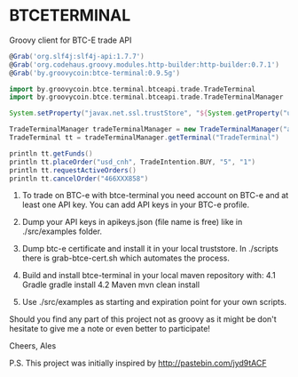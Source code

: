 BTCETERMINAL
============

Groovy client for BTC-E trade API


```groovy
@Grab('org.slf4j:slf4j-api:1.7.7')
@Grab('org.codehaus.groovy.modules.http-builder:http-builder:0.7.1')
@Grab('by.groovycoin:btce-terminal:0.9.5g')

import by.groovycoin.btce.terminal.btceapi.trade.TradeTerminal
import by.groovycoin.btce.terminal.btceapi.trade.TradeTerminalManager

System.setProperty("javax.net.ssl.trustStore", "${System.getProperty("user.home")}/.groovycoin/btce/btcetruststore")

TradeTerminalManager tradeTerminalManager = new TradeTerminalManager("apikeys.json")
TradeTerminal tt = tradeTerminalManager.getTerminal("TradeTerminal")

println tt.getFunds()
println tt.placeOrder("usd_cnh", TradeIntention.BUY, "5", "1")
println tt.requestActiveOrders()
println tt.cancelOrder("466XXX858")
```


1. To trade on BTC-e with btce-terminal you need account on BTC-e and at least one API key. You can add API keys in your BTC-e profile.
2. Dump your API keys in apikeys.json (file name is free) like in ./src/examples folder.
3. Dump btc-e certificate and install it in your local truststore. In ./scripts there is grab-btce-cert.sh which automates the process.
4. Build and install btce-terminal in your local maven repository with:
    4.1 Gradle
        gradle install
    4.2
        Maven
        mvn clean install

5. Use ./src/examples as starting and expiration point for your own scripts.

Should you find any part of this project not as groovy as it might be don't hesitate to give me a note or even better to participate!


Cheers,
Ales

P.S.
This project was initially inspired by
http://pastebin.com/jyd9tACF
